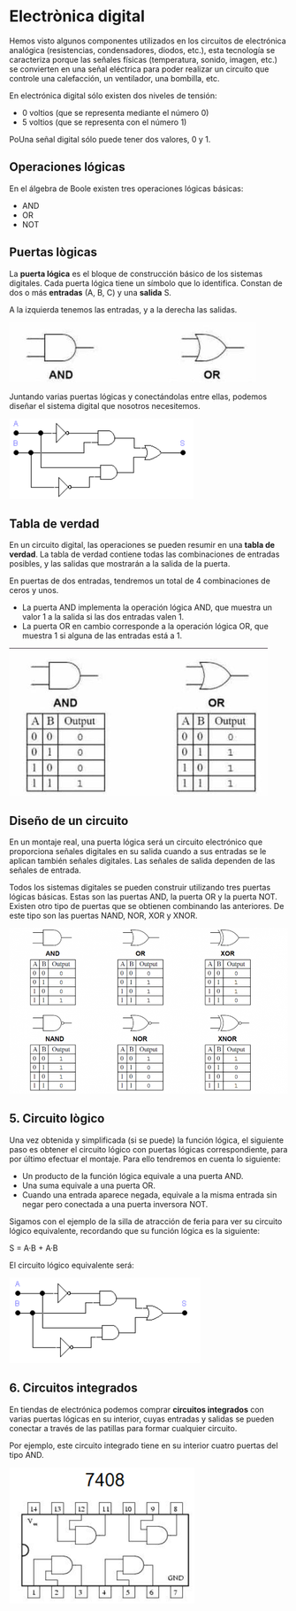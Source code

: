 # Electrònica digital

Hemos visto algunos componentes utilizados en los circuitos de electrónica analógica (resistencias, condensadores, diodos, etc.), esta tecnología se caracteriza porque las señales físicas (temperatura, sonido, imagen, etc.) se convierten en una señal eléctrica para poder realizar un circuito que controle una calefacción, un ventilador, una bombilla, etc.

En electrónica digital sólo existen dos niveles de tensión:

- 0 voltios (que se representa mediante el número 0)
- 5 voltios (que se representa con el número 1)

PoUna señal digital sólo puede tener dos valores, 0 y 1.

## Operaciones lógicas

En el álgebra de Boole existen tres operaciones lógicas básicas:

- AND
- OR
- NOT

## Puertas lògicas

La **puerta lógica** es el bloque de construcción básico de los sistemas digitales. Cada puerta lógica tiene un símbolo que lo identifica. Constan de dos o más **entradas** (A, B, C) y una **salida** S.

A la izquierda tenemos las entradas, y a la derecha las salidas.

![image](img/2023-01-09-16-31-27.png)

Juntando varias puertas lógicas y conectándolas entre ellas, podemos diseñar el sistema digital que nosotros necesitemos.

![image](img/2023-01-09-16-35-37.png)

## Tabla de verdad

En un circuito digital, las operaciones se pueden resumir en una **tabla de verdad**. La tabla de verdad contiene todas las combinaciones de entradas posibles, y las salidas que mostrarán a la salida de la puerta.

En puertas de dos entradas, tendremos un total de 4 combinaciones de ceros y unos.

- La puerta AND implementa la operación lógica AND, que muestra un valor 1 a la salida si las dos entradas valen 1.
- La puerta OR en cambio corresponde a la operación lógica OR, que muestra 1 si alguna de las entradas está a 1.

![](img/2023-01-09-16-32-56.png)

## Diseño de un circuito

En un montaje real, una puerta lógica será un circuito electrónico que proporciona señales
digitales en su salida cuando a sus entradas se le aplican también señales digitales. Las señales de
salida dependen de las señales de entrada.

Todos los sistemas digitales se pueden construir utilizando tres puertas lógicas básicas. Estas son las puertas AND, la puerta OR y la puerta NOT. Existen otro tipo de puertas que se obtienen combinando las anteriores. De este tipo son las puertas NAND, NOR, XOR y XNOR.

![](img/2023-01-09-16-37-20.png)

## 5. Circuito lògico

Una vez obtenida y simplificada (si se puede) la función lógica, el siguiente paso es obtener el
circuito lógico con puertas lógicas correspondiente, para por último efectuar el montaje. Para ello
tendremos en cuenta lo siguiente:

- Un producto de la función lógica equivale a una puerta AND.
- Una suma equivale a una puerta OR.
- Cuando una entrada aparece negada, equivale a la misma entrada sin negar pero conectada a
una puerta inversora NOT.

Sigamos con el ejemplo de la silla de atracción de feria para ver su circuito lógico equivalente,
recordando que su función lógica es la siguiente:

S = A·B + A·B

El circuito lógico equivalente será:

![imagen](img/2022-12-21-09-24-47.png)

## 6. Circuitos integrados

En tiendas de electrónica podemos comprar **circuitos integrados** con varias puertas lógicas en su interior, cuyas entradas y salidas se pueden conectar a través de las patillas para formar cualquier circuito.

Por ejemplo, este circuito integrado tiene en su interior cuatro puertas del tipo AND.

![](img/2023-01-07-16-24-44.png)